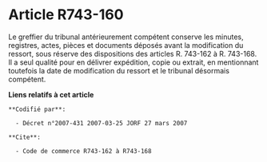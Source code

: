 # Article R743-160

Le greffier du tribunal antérieurement compétent conserve les minutes, registres, actes, pièces et documents déposés avant la
modification du ressort, sous réserve des dispositions des articles R. 743-162 à R. 743-168. Il a seul qualité pour en
délivrer expédition, copie ou extrait, en mentionnant toutefois la date de modification du ressort et le tribunal désormais
compétent.

**Liens relatifs à cet article**

	**Codifié par**:

	  - Décret n°2007-431 2007-03-25 JORF 27 mars 2007

	**Cite**:

	  - Code de commerce R743-162 à R743-168
